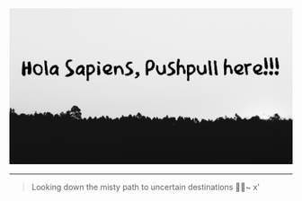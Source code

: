<img src = 'https://github.com/pushpulldecoder/pushpulldecoder/blob/master/nameplate.jpg?raw=true' />

---




> Looking down the misty path to uncertain destinations 🌌🍀~ x'
